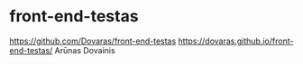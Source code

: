 # front-end-testas
https://github.com/Dovaras/front-end-testas
https://dovaras.github.io/front-end-testas/
Arūnas Dovainis
